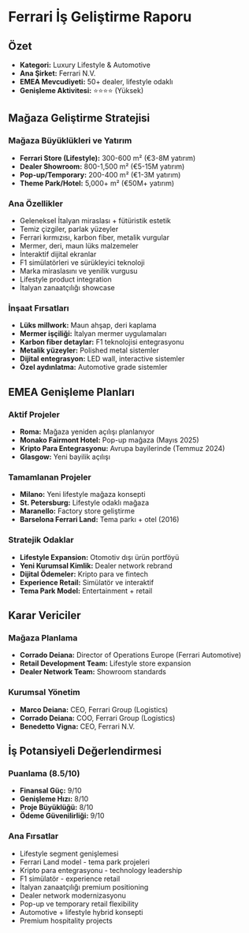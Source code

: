 # Ferrari İş Geliştirme Raporu

## Özet
- **Kategori:** Luxury Lifestyle & Automotive
- **Ana Şirket:** Ferrari N.V.
- **EMEA Mevcudiyeti:** 50+ dealer, lifestyle odaklı
- **Genişleme Aktivitesi:** ⭐⭐⭐⭐ (Yüksek)

## Mağaza Geliştirme Stratejisi

### Mağaza Büyüklükleri ve Yatırım
- **Ferrari Store (Lifestyle):** 300-600 m² (€3-8M yatırım)
- **Dealer Showroom:** 800-1,500 m² (€5-15M yatırım)
- **Pop-up/Temporary:** 200-400 m² (€1-3M yatırım)
- **Theme Park/Hotel:** 5,000+ m² (€50M+ yatırım)

### Ana Özellikler
- Geleneksel İtalyan miraslası + fütüristik estetik
- Temiz çizgiler, parlak yüzeyler
- Ferrari kırmızısı, karbon fiber, metalik vurgular
- Mermer, deri, maun lüks malzemeler
- İnteraktif dijital ekranlar
- F1 simülatörleri ve sürükleyici teknoloji
- Marka miraslasını ve yenilik vurgusu
- Lifestyle product integration
- İtalyan zanaatçılığı showcase

### İnşaat Fırsatları
- **Lüks millwork:** Maun ahşap, deri kaplama
- **Mermer işçiliği:** İtalyan mermer uygulamaları
- **Karbon fiber detaylar:** F1 teknolojisi entegrasyonu
- **Metalik yüzeyler:** Polished metal sistemler
- **Dijital entegrasyon:** LED wall, interactive sistemler
- **Özel aydınlatma:** Automotive grade sistemler

## EMEA Genişleme Planları

### Aktif Projeler
- **Roma:** Mağaza yeniden açılışı planlanıyor
- **Monako Fairmont Hotel:** Pop-up mağaza (Mayıs 2025)
- **Kripto Para Entegrasyonu:** Avrupa bayilerinde (Temmuz 2024)
- **Glasgow:** Yeni bayilik açılışı

### Tamamlanan Projeler
- **Milano:** Yeni lifestyle mağaza konsepti
- **St. Petersburg:** Lifestyle odaklı mağaza
- **Maranello:** Factory store geliştirme
- **Barselona Ferrari Land:** Tema parkı + otel (2016)

### Stratejik Odaklar
- **Lifestyle Expansion:** Otomotiv dışı ürün portföyü
- **Yeni Kurumsal Kimlik:** Dealer network rebrand
- **Dijital Ödemeler:** Kripto para ve fintech
- **Experience Retail:** Simülatör ve interaktif
- **Tema Park Model:** Entertainment + retail

## Karar Vericiler

### Mağaza Planlama
- **Corrado Deiana:** Director of Operations Europe (Ferrari Automotive)
- **Retail Development Team:** Lifestyle store expansion
- **Dealer Network Team:** Showroom standards

### Kurumsal Yönetim
- **Marco Deiana:** CEO, Ferrari Group (Logistics)
- **Corrado Deiana:** COO, Ferrari Group (Logistics)
- **Benedetto Vigna:** CEO, Ferrari N.V.

## İş Potansiyeli Değerlendirmesi

### Puanlama (8.5/10)
- **Finansal Güç:** 9/10
- **Genişleme Hızı:** 8/10
- **Proje Büyüklüğü:** 8/10
- **Ödeme Güvenilirliği:** 9/10

### Ana Fırsatlar
- Lifestyle segment genişlemesi
- Ferrari Land model - tema park projeleri
- Kripto para entegrasyonu - technology leadership
- F1 simülatör - experience retail
- İtalyan zanaatçılığı premium positioning
- Dealer network modernizasyonu
- Pop-up ve temporary retail flexibility
- Automotive + lifestyle hybrid konsepti
- Premium hospitality projects